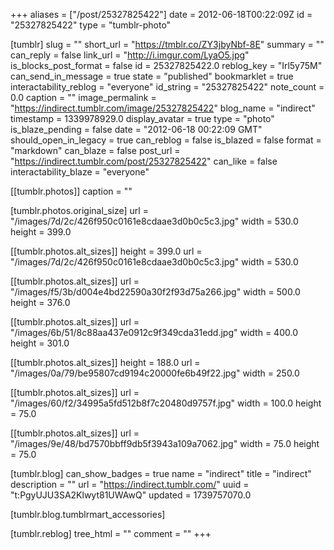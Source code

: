 +++
aliases = ["/post/25327825422"]
date = 2012-06-18T00:22:09Z
id = "25327825422"
type = "tumblr-photo"

[tumblr]
slug = ""
short_url = "https://tmblr.co/ZY3jbyNbf-8E"
summary = ""
can_reply = false
link_url = "http://i.imgur.com/LyaO5.jpg"
is_blocks_post_format = false
id = 25327825422.0
reblog_key = "Irl5y75M"
can_send_in_message = true
state = "published"
bookmarklet = true
interactability_reblog = "everyone"
id_string = "25327825422"
note_count = 0.0
caption = ""
image_permalink = "https://indirect.tumblr.com/image/25327825422"
blog_name = "indirect"
timestamp = 1339978929.0
display_avatar = true
type = "photo"
is_blaze_pending = false
date = "2012-06-18 00:22:09 GMT"
should_open_in_legacy = true
can_reblog = false
is_blazed = false
format = "markdown"
can_blaze = false
post_url = "https://indirect.tumblr.com/post/25327825422"
can_like = false
interactability_blaze = "everyone"

[[tumblr.photos]]
caption = ""

[tumblr.photos.original_size]
url = "/images/7d/2c/426f950c0161e8cdaae3d0b0c5c3.jpg"
width = 530.0
height = 399.0

[[tumblr.photos.alt_sizes]]
height = 399.0
url = "/images/7d/2c/426f950c0161e8cdaae3d0b0c5c3.jpg"
width = 530.0

[[tumblr.photos.alt_sizes]]
url = "/images/f5/3b/d004e4bd22590a30f2f93d75a266.jpg"
width = 500.0
height = 376.0

[[tumblr.photos.alt_sizes]]
url = "/images/6b/51/8c88aa437e0912c9f349cda31edd.jpg"
width = 400.0
height = 301.0

[[tumblr.photos.alt_sizes]]
height = 188.0
url = "/images/0a/79/be95807cd9194c20000fe6b49f22.jpg"
width = 250.0

[[tumblr.photos.alt_sizes]]
url = "/images/60/f2/34995a5fd512b8f7c20480d9757f.jpg"
width = 100.0
height = 75.0

[[tumblr.photos.alt_sizes]]
url = "/images/9e/48/bd7570bbff9db5f3943a109a7062.jpg"
width = 75.0
height = 75.0

[tumblr.blog]
can_show_badges = true
name = "indirect"
title = "indirect"
description = ""
url = "https://indirect.tumblr.com/"
uuid = "t:PgyUJU3SA2Klwyt81UWAwQ"
updated = 1739757070.0

[tumblr.blog.tumblrmart_accessories]

[tumblr.reblog]
tree_html = ""
comment = ""
+++
